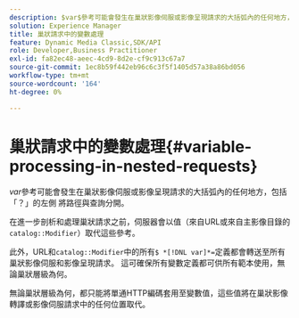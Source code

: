 ```yaml
---
description: $var$參考可能會發生在巢狀影像伺服或影像呈現請求的大括弧內的任何地方，包括「？」的左側 將路徑與查詢分開。
solution: Experience Manager
title: 巢狀請求中的變數處理
feature: Dynamic Media Classic,SDK/API
role: Developer,Business Practitioner
exl-id: fa82ec48-aeec-4cd9-8d2e-cf9c913c67a7
source-git-commit: 1ec8b59f442eb96c6c3f5f1405d57a38a86bd056
workflow-type: tm+mt
source-wordcount: '164'
ht-degree: 0%

---
```


# 巢狀請求中的變數處理{#variable-processing-in-nested-requests}

$var$參考可能會發生在巢狀影像伺服或影像呈現請求的大括弧內的任何地方，包括「？」的左側 將路徑與查詢分開。

在進一步剖析和處理巢狀請求之前，伺服器會以值（來自URL或來自主影像目錄的`catalog::Modifier`）取代這些參考。

此外，URL和`catalog::Modifier`中的所有`$ *[!DNL var]*=`定義都會轉送至所有巢狀影像伺服和影像呈現請求。 這可確保所有變數定義都可供所有範本使用，無論巢狀層級為何。

無論巢狀層級為何，都只能將單通HTTP編碼套用至變數值，這些值將在巢狀影像轉譯或影像伺服請求中的任何位置取代。
